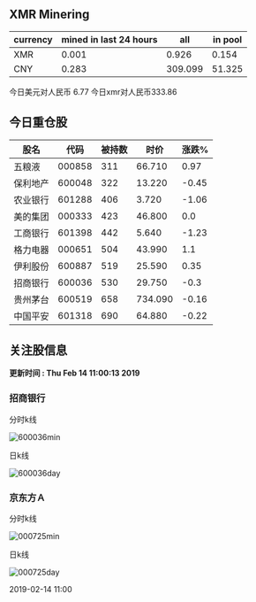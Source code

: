 ## XMR Minering

|currency|mined in last 24 hours|all|in pool|
|---|---|---|---|
|XMR|0.001|0.926|0.154|
|CNY|0.283|309.099|51.325|

今日美元对人民币 6.77	今日xmr对人民币333.86


## 今日重仓股 

|股名|代码|被持数|时价|涨跌%|
|---|---|---|---|---|
|五粮液|000858|311|66.710|0.97|
|保利地产|600048|322|13.220|-0.45|
|农业银行|601288|406|3.720|-1.06|
|美的集团|000333|423|46.800|0.0|
|工商银行|601398|442|5.640|-1.23|
|格力电器|000651|504|43.990|1.1|
|伊利股份|600887|519|25.590|0.35|
|招商银行|600036|530|29.750|-0.3|
|贵州茅台|600519|658|734.090|-0.16|
|中国平安|601318|690|64.880|-0.22|

## 关注股信息
**更新时间 : Thu Feb 14 11:00:13 2019**
### 招商银行 
分时k线

![600036min](http://image.sinajs.cn/newchart/min/n/sh600036.gif)

日k线

![600036day](http://image.sinajs.cn/newchart/daily/n/sh600036.gif)

### 京东方Ａ 
分时k线

![000725min](http://image.sinajs.cn/newchart/min/n/sz000725.gif)

日k线

![000725day](http://image.sinajs.cn/newchart/daily/n/sz000725.gif)

2019-02-14 11:00